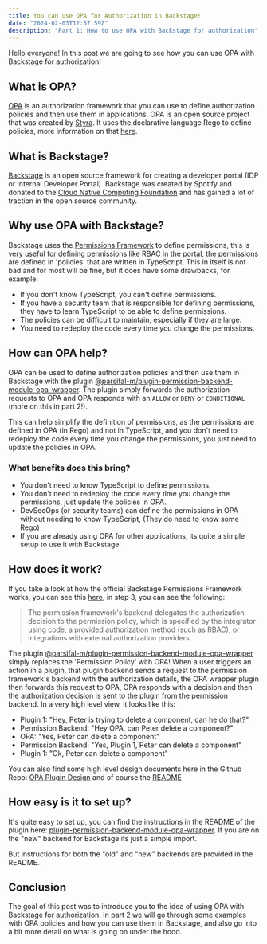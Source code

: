```yaml
---
title: You can use OPA for Authorization in Backstage!
date: "2024-02-03T12:57:59Z"
description: "Part 1: How to use OPA with Backstage for authorization"
---
```


Hello everyone! In this post we are going to see how you can use OPA with Backstage for authorization!

## What is OPA?

[OPA](https://www.openpolicyagent.org/) is an authorization framework that you can use to define authorization policies and then use them in applications. OPA is an open source project that was created by [Styra](https://www.styra.com/). It uses the declarative language Rego to define policies, more information on that [here](https://www.openpolicyagent.org/docs/latest/policy-language/).

## What is Backstage?

[Backstage](https://backstage.io/) is an open source framework for creating a developer portal (IDP or Internal Developer Portal). Backstage was created by Spotify and donated to the [Cloud Native Computing Foundation](https://www.cncf.io/) and has gained a lot of traction in the open source community.

## Why use OPA with Backstage?

Backstage uses the [Permissions Framework](https://backstage.io/docs/permissions/overview) to define permissions, this is very useful for defining permissions like RBAC in the portal, the permissions are defined in 'policies' that are written in TypeScript. This in itself is not bad and for most will be fine, but it does have some drawbacks, for example:

- If you don't know TypeScript, you can't define permissions.
- If you have a security team that is responsible for defining permissions, they have to learn TypeScript to be able to define permissions.
- The policies can be difficult to maintain, especially if they are large.
- You need to redeploy the code every time you change the permissions.

## How can OPA help?

OPA can be used to define authorization policies and then use them in Backstage with the plugin [@parsifal-m/plugin-permission-backend-module-opa-wrapper](https://www.npmjs.com/package/@parsifal-m/plugin-permission-backend-module-opa-wrapper). The plugin simply forwards the authorization requests to OPA and OPA responds with an `ALLOW` or `DENY` or `CONDITIONAL` (more on this in part 2!).

This can help simplify the definition of permissions, as the permissions are defined in OPA (in Rego) and not in TypeScript, and you don't need to redeploy the code every time you change the permissions, you just need to update the policies in OPA.

### What benefits does this bring?

- You don't need to know TypeScript to define permissions.
- You don't need to redeploy the code every time you change the permissions, just update the policies in OPA.
- DevSecOps (or security teams) can define the permissions in OPA without needing to know TypeScript, (They do need to know some Rego)
- If you are already using OPA for other applications, its quite a simple setup to use it with Backstage.

## How does it work?

If you take a look at how the official Backstage Permissions Framework works, you can see this [here](https://backstage.io/docs/permissions/overview#how-does-it-work), in step 3, you can see the following:

> The permission framework's backend delegates the authorization decision to the permission policy, which is specified by the integrator using code, a provided authorization method (such as RBAC), or integrations with external authorization providers.

The plugin [@parsifal-m/plugin-permission-backend-module-opa-wrapper](https://www.npmjs.com/package/@parsifal-m/plugin-permission-backend-module-opa-wrapper) simply replaces the 'Permission Policy' with OPA! When a user triggers an action in a plugin, that plugin backend sends a request to the permission framework's backend with the authorization details, the OPA wrapper plugin then forwards this request to OPA, OPA responds with a decision and then the authorization decision is sent to the plugin from the permission backend. In a very high level view, it looks like this:

- Plugin 1: "Hey, Peter is trying to delete a component, can he do that?"
- Permission Backend: "Hey OPA, can Peter delete a component?"
- OPA: "Yes, Peter can delete a component"
- Permission Backend: "Yes, Plugin 1, Peter can delete a component"
- Plugin 1: "Ok, Peter can delete a component"

You can also find some high level design documents here in the Github Repo: [OPA Plugin Design](https://github.com/Parsifal-M/backstage-opa-plugins/tree/main/docs) and of course the [README](https://github.com/Parsifal-M/backstage-opa-plugins?tab=readme-ov-file#welcome-to-the-opa-plugins-repository-for-backstage)

## How easy is it to set up?

It's quite easy to set up, you can find the instructions in the README of the plugin here: [plugin-permission-backend-module-opa-wrapper](https://github.com/Parsifal-M/backstage-opa-plugins/blob/main/plugins/permission-backend-module-opa-wrapper/README.md). If you are on the "new" backend for Backstage its just a simple import.

But instructions for both the "old" and "new" backends are provided in the README.

## Conclusion

The goal of this post was to introduce you to the idea of using OPA with Backstage for authorization. In part 2 we will go through some examples with OPA policies and how you can use them in Backstage, and also go into a bit more detail on what is going on under the hood.
